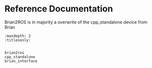 # Reference Documentation

Brian2ROS is in majority a overwrite of the cpp_standalone device from Brian 

```{toctree}
:maxdepth: 2
:titlesonly:


brian2ros
cpp_standalone
brian_interface
```